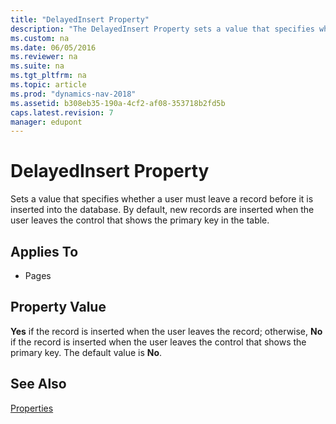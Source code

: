 ```yaml
---
title: "DelayedInsert Property"
description: "The DelayedInsert Property sets a value that specifies whether a user must leave a record before it is inserted into the database."
ms.custom: na
ms.date: 06/05/2016
ms.reviewer: na
ms.suite: na
ms.tgt_pltfrm: na
ms.topic: article
ms.prod: "dynamics-nav-2018"
ms.assetid: b308eb35-190a-4cf2-af08-353718b2fd5b
caps.latest.revision: 7
manager: edupont
---
```

# DelayedInsert Property
Sets a value that specifies whether a user must leave a record before it is inserted into the database. By default, new records are inserted when the user leaves the control that shows the primary key in the table.  
  
## Applies To  
  
-   Pages  
  
## Property Value  
 **Yes** if the record is inserted when the user leaves the record; otherwise, **No** if the record is inserted when the user leaves the control that shows the primary key. The default value is **No**.  
  
## See Also  
 [Properties](Properties.md)